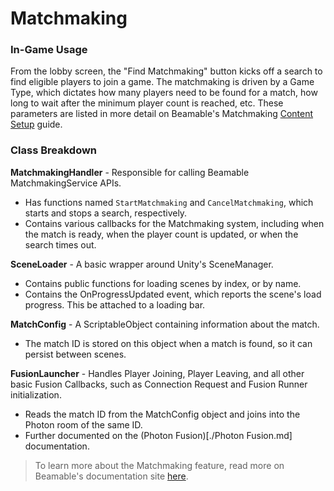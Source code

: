 # Matchmaking

### In-Game Usage

From the lobby screen, the "Find Matchmaking" button kicks off a search to find eligible players to join a game. The matchmaking is driven by a Game Type, which dictates how many players need to be found for a match, how long to wait after the minimum player count is reached, etc. These parameters are listed in more detail on Beamable's Matchmaking [Content Setup](https://docs.beamable.com/docs/matchmaking-guide#setup-content) guide.

### Class Breakdown

**MatchmakingHandler** - Responsible for calling Beamable MatchmakingService APIs.
- Has functions named `StartMatchmaking` and `CancelMatchmaking`, which starts and stops a search, respectively.
- Contains various callbacks for the Matchmaking system, including when the match is ready, when the player count is updated, or when the search times out.

**SceneLoader** - A basic wrapper around Unity's SceneManager.
- Contains public functions for loading scenes by index, or by name.
- Contains the OnProgressUpdated event, which reports the scene's load progress. This be attached to a loading bar.

**MatchConfig** - A ScriptableObject containing information about the match.
- The match ID is stored on this object when a match is found, so it can persist between scenes.

**FusionLauncher** - Handles Player Joining, Player Leaving, and all other basic Fusion Callbacks, such as Connection Request and Fusion Runner initialization.
- Reads the match ID from the MatchConfig object and joins into the Photon room of the same ID.
- Further documented on the (Photon Fusion)[./Photon Fusion.md] documentation.

> To learn more about the Matchmaking feature, read more on Beamable's documentation site [here](https://docs.beamable.com/docs/matchmaking-feature-overview).
